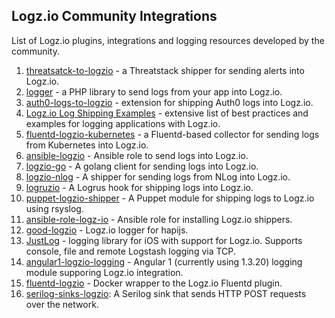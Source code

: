 ## Logz.io Community Integrations

List of Logz.io plugins, integrations and logging resources developed by the community.

1. [threatsatck-to-logzio] - a Threatstack shipper for sending alerts into Logz.io.
2. [logger] - a PHP library to send logs from your app into Logz.io.
3. [auth0-logs-to-logzio] - extension for shipping Auth0 logs into Logz.io.
4. [Logz.io Log Shipping Examples] - extensive list of best practices and examples for logging applications with Logz.io. 
5. [fluentd-logzio-kubernetes] - a Fluentd-based collector for sending logs from Kubernetes into Logz.io.
6. [ansible-logzio] - Ansible role to send logs into Logz.io. 
7. [logzio-go] - A golang client for sending logs into Logz.io.
8. [logzio-nlog] - A shipper for sending logs from NLog into Logz.io. 
9. [logruzio] - A Logrus hook for shipping logs into Logz.io. 
10. [puppet-logzio-shipper] - A Puppet module for shipping logs to Logz.io using rsyslog. 
11. [ansible-role-logz-io] - Ansible role for installing Logz.io shippers.
12. [good-logzio] - Logz.io logger for hapijs. 
13. [JustLog] - logging library for iOS with support for Logz.io. Supports console, file and remote Logstash logging via TCP.
14. [angular1-logzio-logging] - Angular 1 (currently using 1.3.20) logging module supporing Logz.io integration.
15. [fluentd-logzio] - Docker wrapper to the Logz.io Fluentd plugin.
16. [serilog-sinks-logzio]: A Serilog sink that sends HTTP POST requests over the network.

[threatsatck-to-logzio]: https://github.com/threatstack/threatstack-to-logzio
[logger]: https://github.com/vagnercsouza/logger
[auth0-logs-to-logzio]: https://github.com/pantheon-systems/auth0-logs-to-logzio
[Logz.io Log Shipping Examples]:https://github.com/rentacenter/logzio
[fluentd-logzio-kubernetes]:https://github.com/snyk/fluentd-logzio-kubernetes
[ansible-logzio]:https://github.com/jmcvetta/ansible-logzio
[logzio-go]:https://github.com/dougEfresh/logzio-go
[logzio-nlog]:https://github.com/kylewest/logzio-nlog
[logruzio]:https://github.com/bshuster-repo/logruzio
[puppet-logzio-shipper]: https://github.com/iwalz/puppet-logzio_shipper
[ansible-role-logz-io]: https://github.com/wtanaka/ansible-role-logz-io
[good-logzio]:  https://gitlab.com/widgetic/good-logzio
[JustLog]: https://github.com/justeat/JustLog
[angular1-logzio-logging]: https://github.com/drmikecrowe/angular1-logzio-logging
[fluentd-logzio]: https://github.com/jdrago999/fluentd-logzio
[serilog-sinks-logzio]: https://github.com/asperheim/serilog-sinks-logzio
